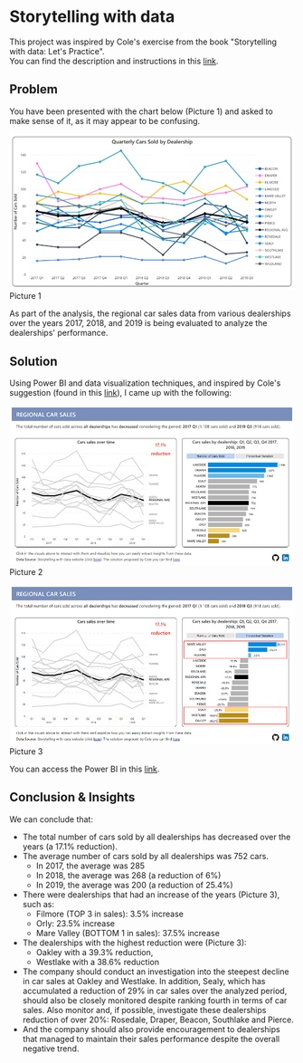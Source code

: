# Storytelling with data

This project was inspired by Cole's exercise from the book "Storytelling with data: Let's Practice". <br>
You can find the description and instructions in this <a target="_blank" rel="noopener noreferrer" href="https://community.storytellingwithdata.com/exercises/one-little-changeand-a-redesign">link</a>. 

## **Problem** 

You have been presented with the chart below (Picture 1) and asked to make sense of it, as it may appear to be confusing.

![Screenshot](Picture1.png)
Picture 1

As part of the analysis, the regional car sales data from various dealerships over the years 2017, 2018, and 2019 is being evaluated to analyze the dealerships' performance.

## **Solution** 

Using Power BI and data visualization techniques, and inspired by Cole's suggestion (found in this [link](https://community.storytellingwithdata.com/discover/5a9b65dd-2c0d-4fed-895b-879238735939/images?seed=3f44ed8a)), I came up with the following:

![Screenshot](Picture2.png)
Picture 2

![Screenshot](Picture3.png)
Picture 3

You can access the Power BI in this [link](https://app.powerbi.com/view?r=eyJrIjoiMDIwYjA5MDktOGE1MC00ZDI5LTgyNGItNDY5ZDViZGIxMDlkIiwidCI6IjgxMTFjMzgxLThjM2EtNDNkMS05ODc4LTA5ZjAzZGQ0N2Y1NiJ9).

## **Conclusion & Insights** 

We can conclude that: 
* The total number of cars sold by all dealerships has decreased over the years (a 17.1% reduction).
* The average number of cars sold by all dealerships was 752 cars.
  - In 2017, the average was 285
  - In 2018, the average was 268 (a reduction of 6%)
  - In 2019, the average was 200 (a reduction of 25.4%) 
* There were dealerships that had an increase of the years (Picture 3), such as:
  - Filmore (TOP 3 in sales): 3.5% increase
  - Orly: 23.5% increase 
  - Mare Valley (BOTTOM 1 in sales): 37.5% increase 
* The dealerships with the highest reduction were (Picture 3): 
  - Oakley with a 39.3% reduction, 
  - Westlake with a 38.6% reduction 
* The company should conduct an investigation into the steepest decline in car sales at Oakley and Westlake. In addition, Sealy, which has accumulated a reduction of 29% in car sales over the analyzed period, should also be closely monitored despite ranking fourth in terms of car sales. Also monitor and, if possible, investigate these dealerships reduction of over 20%: Rosedale, Draper, Beacon, Southlake and Pierce. 
* And the company should also provide encouragement to dealerships that managed to maintain their sales performance despite the overall negative trend.
